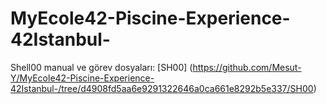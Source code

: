 # MyEcole42-Piscine-Experience-42Istanbul-

Shell00 manual ve görev dosyaları: [SH00] (https://github.com/Mesut-Y/MyEcole42-Piscine-Experience-42Istanbul-/tree/d4908fd5aa6e9291322646a0ca661e8292b5e337/SH00)
